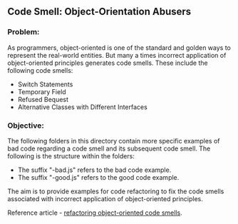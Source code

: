## Code Smell: Object-Orientation Abusers

### Problem:
As programmers, object-oriented is one of the standard and golden ways to represent the real-world entities. But many a times incorrect application of object-oriented principles generates code smells. These include the following code smells:
- Switch Statements
- Temporary Field
- Refused Bequest
- Alternative Classes with Different Interfaces

### Objective:
The following folders in this directory contain more specific examples of bad code regarding a code smell and its subsequent code smell. The following is the structure within the folders:
- The suffix "-bad.js" refers to the bad code example.
- The suffix "-good.js" refers to the good code example.

The aim is to provide examples for code refactoring to fix the code smells associated with incorrect application of object-oriented principles.

Reference article - [refactoring object-oriented code smells][1].

[1]: <https://refactoring.guru/refactoring/smells/oo-abusers> "Refactoring object-oriented code smells"